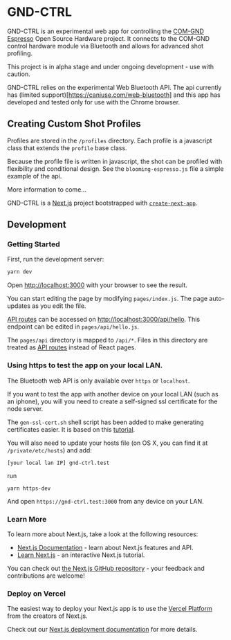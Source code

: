# GND-CTRL 

GND-CTRL is an experimental web app for controlling the [COM-GND Espresso](https://github.com/COM-GND/espresso) Open Source Hardware project. It connects to the COM-GND control hardware module via Bluetooth and allows for advanced shot profiling. 

This project is in alpha stage and under ongoing development - use with caution. 

GND-CTRL relies on the experimental Web Bluetooth API. The api currently has (limited support)[https://caniuse.com/web-bluetooth] and this app has developed and tested only for use with the Chrome browser. 

## Creating Custom Shot Profiles

Profiles are stored in the `/profiles` directory. Each profile is a javascript class that extends the `profile` base class. 

Because the profile file is written in javascript, the shot can be profiled with flexibility and conditional design. See the `blooming-espresso.js` file a simple example of the api. 

More information to come...


GND-CTRL is a [Next.js](https://nextjs.org/) project bootstrapped with [`create-next-app`](https://github.com/vercel/next.js/tree/canary/packages/create-next-app).

## Development
### Getting Started

First, run the development server:

```bash
yarn dev
```

Open [http://localhost:3000](http://localhost:3000) with your browser to see the result.

You can start editing the page by modifying `pages/index.js`. The page auto-updates as you edit the file.

[API routes](https://nextjs.org/docs/api-routes/introduction) can be accessed on [http://localhost:3000/api/hello](http://localhost:3000/api/hello). This endpoint can be edited in `pages/api/hello.js`.

The `pages/api` directory is mapped to `/api/*`. Files in this directory are treated as [API routes](https://nextjs.org/docs/api-routes/introduction) instead of React pages.


### Using https to test the app on your local LAN.

The Bluetooth web API is only available over `https` or `localhost`.

If you want to test the app with another device  on your local LAN (such as an iphone), you will you need to create a self-signed ssl certificate for the node server. 

The `gen-ssl-cert.sh` shell script has been added to make generating certificates easier. It is based on this [tutorial](https://medium.com/responsetap-engineering/nextjs-https-for-a-local-dev-server-98bb441eabd7).

You will also need to update your hosts file (on OS X, you can find it at `/private/etc/hosts`) and add:
```
[your local lan IP] gnd-ctrl.test
```

run
```
yarn https-dev
```

And open `https://gnd-ctrl.test:3000` from any device on your LAN. 

### Learn More

To learn more about Next.js, take a look at the following resources:

- [Next.js Documentation](https://nextjs.org/docs) - learn about Next.js features and API.
- [Learn Next.js](https://nextjs.org/learn) - an interactive Next.js tutorial.

You can check out [the Next.js GitHub repository](https://github.com/vercel/next.js/) - your feedback and contributions are welcome!

### Deploy on Vercel

The easiest way to deploy your Next.js app is to use the [Vercel Platform](https://vercel.com/new?utm_medium=default-template&filter=next.js&utm_source=create-next-app&utm_campaign=create-next-app-readme) from the creators of Next.js.

Check out our [Next.js deployment documentation](https://nextjs.org/docs/deployment) for more details.

